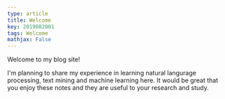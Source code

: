```yaml
---
type: article
title: Welcome
key: 2019082001
tags: Welcome
mathjax: False
---
```


Welcome to my blog site! 

I'm planning to share my experience in learning natural langurage processing, text mining and machine learning here. It would be great that you enjoy these notes and they are useful to your research and study.

